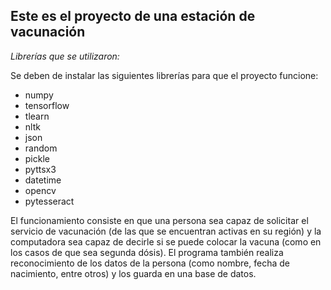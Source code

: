 ## Este es el proyecto de una estación de vacunación
*Librerías que se utilizaron:*

Se deben de instalar las siguientes librerías para que el proyecto funcione:

* numpy
* tensorflow
* tlearn
* nltk
* json
* random
* pickle
* pyttsx3
* datetime
* opencv
* pytesseract

El funcionamiento consiste en que una persona sea capaz de solicitar el servicio de vacunación (de las que se encuentran activas en su región)
y la computadora sea capaz de decirle si se puede colocar la vacuna (como en los casos de que sea segunda dósis). El programa
también realiza reconocimiento de los datos de la persona (como nombre, fecha de nacimiento, entre otros) y los guarda en una base de datos.
